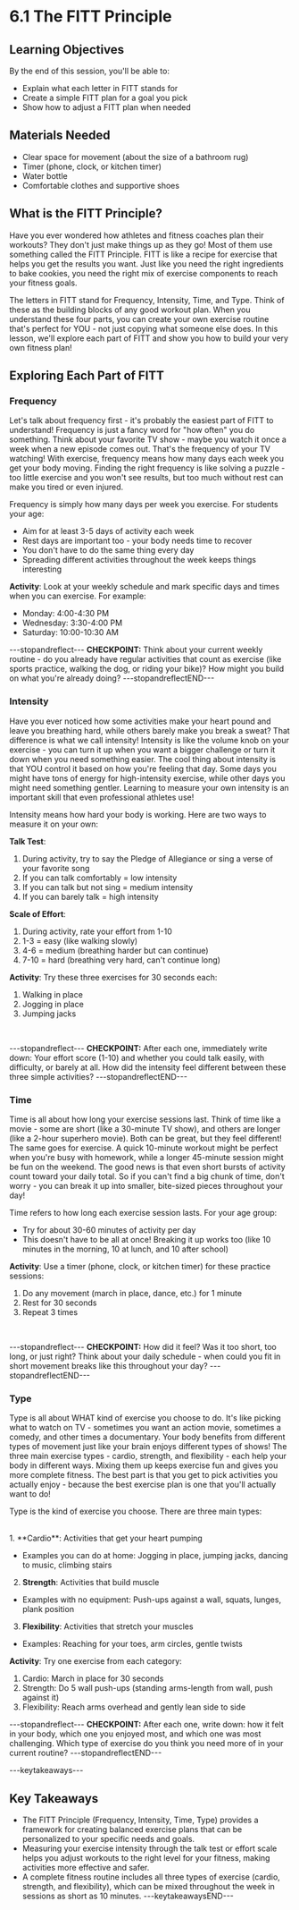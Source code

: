 # 6.1 The FITT Principle

## Learning Objectives

By the end of this session, you'll be able to:

- Explain what each letter in FITT stands for
- Create a simple FITT plan for a goal you pick
- Show how to adjust a FITT plan when needed

## Materials Needed

- Clear space for movement (about the size of a bathroom rug)
- Timer (phone, clock, or kitchen timer)
- Water bottle
- Comfortable clothes and supportive shoes

## What is the FITT Principle?

Have you ever wondered how athletes and fitness coaches plan their workouts? They don't just make things up as they go! Most of them use something called the FITT Principle. FITT is like a recipe for exercise that helps you get the results you want. Just like you need the right ingredients to bake cookies, you need the right mix of exercise components to reach your fitness goals.

The letters in FITT stand for Frequency, Intensity, Time, and Type. Think of these as the building blocks of any good workout plan. When you understand these four parts, you can create your own exercise routine that's perfect for YOU - not just copying what someone else does. In this lesson, we'll explore each part of FITT and show you how to build your very own fitness plan!

## Exploring Each Part of FITT

### Frequency

Let's talk about frequency first - it's probably the easiest part of FITT to understand! Frequency is just a fancy word for "how often" you do something. Think about your favorite TV show - maybe you watch it once a week when a new episode comes out. That's the frequency of your TV watching! With exercise, frequency means how many days each week you get your body moving. Finding the right frequency is like solving a puzzle - too little exercise and you won't see results, but too much without rest can make you tired or even injured.

Frequency is simply how many days per week you exercise. For students your age:

- Aim for at least 3-5 days of activity each week
- Rest days are important too - your body needs time to recover
- You don't have to do the same thing every day
- Spreading different activities throughout the week keeps things interesting

**Activity**: Look at your weekly schedule and mark specific days and times when you can exercise. For example:
- Monday: 4:00-4:30 PM
- Wednesday: 3:30-4:00 PM
- Saturday: 10:00-10:30 AM

---stopandreflect---
**CHECKPOINT:** Think about your current weekly routine - do you already have regular activities that count as exercise (like sports practice, walking the dog, or riding your bike)? How might you build on what you're already doing?
---stopandreflectEND---

### Intensity

Have you ever noticed how some activities make your heart pound and leave you breathing hard, while others barely make you break a sweat? That difference is what we call intensity! Intensity is like the volume knob on your exercise - you can turn it up when you want a bigger challenge or turn it down when you need something easier. The cool thing about intensity is that YOU control it based on how you're feeling that day. Some days you might have tons of energy for high-intensity exercise, while other days you might need something gentler. Learning to measure your own intensity is an important skill that even professional athletes use!

Intensity means how hard your body is working. Here are two ways to measure it on your own:

**Talk Test**: 
  1. During activity, try to say the Pledge of Allegiance or sing a verse of your favorite song
  2. If you can talk comfortably = low intensity
  3. If you can talk but not sing = medium intensity
  4. If you can barely talk = high intensity

**Scale of Effort**: 
  1. During activity, rate your effort from 1-10
  2. 1-3 = easy (like walking slowly)
  3. 4-6 = medium (breathing harder but can continue)
  4. 7-10 = hard (breathing very hard, can't continue long)

**Activity**: Try these three exercises for 30 seconds each:
1. Walking in place
2. Jogging in place
3. Jumping jacks

<br/>

---stopandreflect---
**CHECKPOINT:** After each one, immediately write down: Your effort score (1-10) and whether you could talk easily, with difficulty, or barely at all. How did the intensity feel different between these three simple activities?
---stopandreflectEND---


### Time

Time is all about how long your exercise sessions last. Think of time like a movie - some are short (like a 30-minute TV show), and others are longer (like a 2-hour superhero movie). Both can be great, but they feel different! The same goes for exercise. A quick 10-minute workout might be perfect when you're busy with homework, while a longer 45-minute session might be fun on the weekend. The good news is that even short bursts of activity count toward your daily total. So if you can't find a big chunk of time, don't worry - you can break it up into smaller, bite-sized pieces throughout your day!

Time refers to how long each exercise session lasts. For your age group:

- Try for about 30-60 minutes of activity per day
- This doesn't have to be all at once! Breaking it up works too (like 10 minutes in the morning, 10 at lunch, and 10 after school)

**Activity**: Use a timer (phone, clock, or kitchen timer) for these practice sessions:
1. Do any movement (march in place, dance, etc.) for 1 minute
2. Rest for 30 seconds
3. Repeat 3 times

<br/>

---stopandreflect---
**CHECKPOINT:** How did it feel? Was it too short, too long, or just right? Think about your daily schedule - when could you fit in short movement breaks like this throughout your day?
---stopandreflectEND---

### Type

Type is all about WHAT kind of exercise you choose to do. It's like picking what to watch on TV - sometimes you want an action movie, sometimes a comedy, and other times a documentary. Your body benefits from different types of movement just like your brain enjoys different types of shows! The three main exercise types - cardio, strength, and flexibility - each help your body in different ways. Mixing them up keeps exercise fun and gives you more complete fitness. The best part is that you get to pick activities you actually enjoy - because the best exercise plan is one that you'll actually want to do!

Type is the kind of exercise you choose. There are three main types:

<br/>
1. **Cardio**: Activities that get your heart pumping

- Examples you can do at home: Jogging in place, jumping jacks, dancing to music, climbing stairs

2. **Strength**: Activities that build muscle

- Examples with no equipment: Push-ups against a wall, squats, lunges, plank position

3. **Flexibility**: Activities that stretch your muscles

- Examples: Reaching for your toes, arm circles, gentle twists

**Activity**: Try one exercise from each category:
1. Cardio: March in place for 30 seconds
2. Strength: Do 5 wall push-ups (standing arms-length from wall, push against it)
3. Flexibility: Reach arms overhead and gently lean side to side


---stopandreflect---
**CHECKPOINT:** After each one, write down: how it felt in your body, which one you enjoyed most, and which one was most challenging. Which type of exercise do you think you need more of in your current routine?
---stopandreflectEND---

---keytakeaways---
## Key Takeaways
- The FITT Principle (Frequency, Intensity, Time, Type) provides a framework for creating balanced exercise plans that can be personalized to your specific needs and goals.
- Measuring your exercise intensity through the talk test or effort scale helps you adjust workouts to the right level for your fitness, making activities more effective and safer.
- A complete fitness routine includes all three types of exercise (cardio, strength, and flexibility), which can be mixed throughout the week in sessions as short as 10 minutes.
---keytakeawaysEND---

